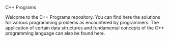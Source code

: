 C++ Programs

Welcome to the C++ Programs repository. You can find here the solutions for various programming problems as encountered by programmers. The application of certain data structures and fundamental concepts of the C++ programming language can also be found here.
